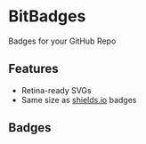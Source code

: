 # BitBadges

Badges for your GitHub Repo

## Features

* Retina-ready SVGs
* Same size as [shields.io](http://shields.io/) badges

## Badges

